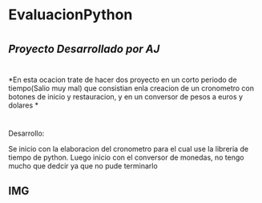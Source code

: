 # EvaluacionPython
#
## *Proyecto Desarrollado por AJ*
#
#
*En esta ocacion trate de hacer dos proyecto en un corto periodo de tiempo(Salio muy mal) que consistian enla creacion de un cronometro con botones de inicio y restauracion, y en un conversor de pesos a euros y dolares *
#
#
Desarrollo:

Se inicio con la elaboracion del cronometro para el cual use la libreria de tiempo de python. Luego inicio con el conversor de monedas, no tengo mucho que dedcir ya que no pude terminarlo

## IMG
